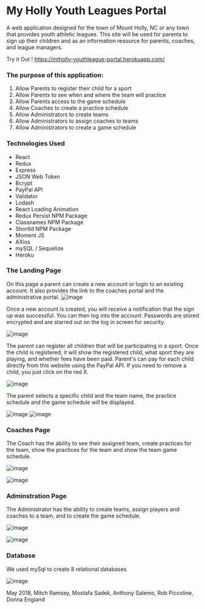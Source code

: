 # My Holly Youth Leagues Portal
A web application designed for the town of Mount Holly, NC or any town that provides youth athletic leagues. This site will be used for parents to sign up their children and as an information resource for parents, coaches, and league managers.

Try it Out !      https://mtholly-youthleague-portal.herokuapp.com/  

### The purpose of this application: 
1. Allow Parents to register their child for a sport
2. Allow Parents to see when and where the team will practice
3. Allow Parents access to the game schedule
4. Allow Coaches to create a practice schedule
5. Allow Administrators to create teams
6. Allow Administrators to assign coaches to teams
7. Allow Administrators to create a game schedule

### Technologies Used
* React
* Redux
* Express
* JSON Web Token
* Bcrypt
* PayPal API
* Validator
* Lodash
* React Loading Animation
* Redux Persist NPM Package
* Classnames NPM Package
* ShortId NPM Package
* Moment JS
* AXios
* mySQL / Sequelize
* Heroku

### The Landing Page

On this page a parent can create a new account or login to an existing account. It also provides the link to the coaches portal and the administrative portal. 
![image](https://user-images.githubusercontent.com/32331741/40692490-28827116-6380-11e8-9fa2-206842bbb42f.png)

Once a new account is created, you will receive a notification that the sign up was successful.  You can then log into the account. Passwords are stored encrypted and are starred out on the log in screen for security.  

![image](https://user-images.githubusercontent.com/32331741/40692570-9b49d040-6380-11e8-8cea-4c8bb5d9da35.png)

The parent can register all children that will be participating in a sport. Once the child is registered, it will show the registered child, what sport they are playing, and whether fees have been paid.  Parent's can pay for each child directly from this website using the PayPal API.  If you need to remove a child, you just click on the red X. 

![image](https://user-images.githubusercontent.com/32331741/40692633-ee0ba150-6380-11e8-8510-c006072e8924.png)

The parent selects a specific child and the team name, the practice schedule and the game schedule will be displayed. 

![image](https://user-images.githubusercontent.com/32331741/40731947-2e154a92-6400-11e8-83ff-4e2a6b6ec380.png)
![image](https://user-images.githubusercontent.com/32331741/40731857-fb3468ce-63ff-11e8-85e0-2f4962000751.png)


### Coaches Page

The Coach has the ability to see their assigned team, create practices for the team, show the practices for the team and show the team game schedule. 

![image](https://user-images.githubusercontent.com/32331741/40731688-97ef4202-63ff-11e8-867e-2a2cd3c3ff22.png)

![image](https://user-images.githubusercontent.com/32331741/40731773-c59b3c60-63ff-11e8-9d32-14ce8b6bc78d.png)


### Adminstration Page

The Administrator has the ability to create teams, assign players and coaches to a team, and to create the game schedule. 

![image](https://user-images.githubusercontent.com/32331741/40728025-34f4cb66-63f7-11e8-8974-8deb047c5208.png)  

![image](https://user-images.githubusercontent.com/32331741/40728218-9f406c5a-63f7-11e8-880b-54905b3a5092.png)



### Database

We used mySql to create 8 relational databases

![image](https://user-images.githubusercontent.com/32331741/40730758-69de342e-63fd-11e8-95b6-9a2b12752c5e.png)



May 2018, Mitch Ramsey, Mostafa Sadek, Anthony Salemo, Rob Piccoline, Donna England
